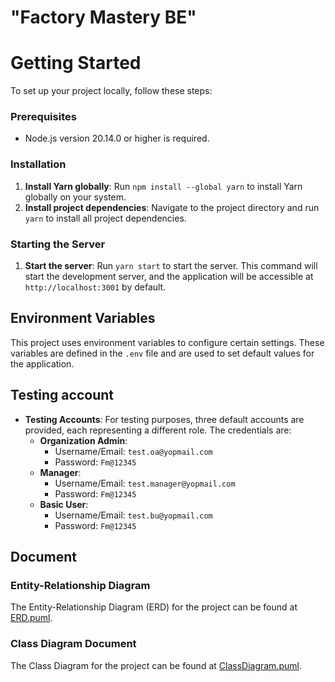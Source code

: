 # "Factory Mastery BE"

# Getting Started

To set up your project locally, follow these steps:

### Prerequisites

* Node.js version 20.14.0 or higher is required.

### Installation

1. **Install Yarn globally**: Run `npm install --global yarn` to install Yarn globally on your system.
2. **Install project dependencies**: Navigate to the project directory and run `yarn` to install all project dependencies.

### Starting the Server

1. **Start the server**: Run `yarn start` to start the server. This command will start the development server, and the application will be accessible at `http://localhost:3001` by default.

## Environment Variables

This project uses environment variables to configure certain settings. These variables are defined in the `.env` file and are used to set default values for the application.

## Testing account
* **Testing Accounts**: For testing purposes, three default accounts are provided, each representing a different role. The credentials are:
	+ **Organization Admin**:
		- Username/Email: `test.oa@yopmail.com`
		- Password: `Fm@12345`
	+ **Manager**:
		- Username/Email: `test.manager@yopmail.com`
		- Password: `Fm@12345`
	+ **Basic User**:
		- Username/Email: `test.bu@yopmail.com`
		- Password: `Fm@12345`

## Document

### Entity-Relationship Diagram 
The Entity-Relationship Diagram (ERD) for the project can be found at [ERD.puml](docs/ERD.puml).

### Class Diagram Document
The Class Diagram for the project can be found at [ClassDiagram.puml](docs/ClassDiagram.puml).


